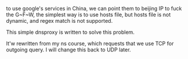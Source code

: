 to use google's services in China, we can point them to beijing IP to fuck the G~F~W, the simplest way is to use hosts file, but hosts file is not dynamic, and regex match is not supported.

This simple dnsproxy is written to solve this problem.

It'w rewritten from my ns course, which requests that we use TCP for outgoing query. I will change this back to UDP later.

